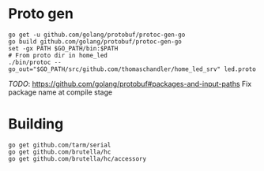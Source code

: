 # Proto gen

```
go get -u github.com/golang/protobuf/protoc-gen-go
go build github.com/golang/protobuf/protoc-gen-go
set -gx PATH $GO_PATH/bin:$PATH
# From proto dir in home_led
./bin/protoc --go_out="$GO_PATH/src/github.com/thomaschandler/home_led_srv" led.proto
```

*TODO*: https://github.com/golang/protobuf#packages-and-input-paths Fix package
name at compile stage

# Building

```
go get github.com/tarm/serial
go get github.com/brutella/hc
go get github.com/brutella/hc/accessory
```

